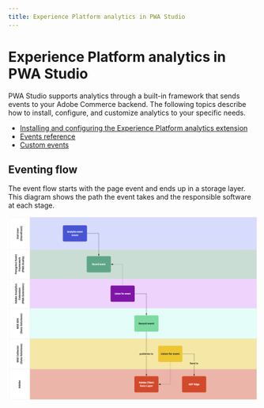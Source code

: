 ```yaml
---
title: Experience Platform analytics in PWA Studio
---
```


# Experience Platform analytics in PWA Studio

PWA Studio supports analytics through a built-in framework that sends events to your Adobe Commerce backend.
The following topics describe how to install, configure, and customize analytics to your specific needs.

- [Installing and configuring the Experience Platform analytics extension](installation-and-configuration/index.md)
- [Events reference](event-reference/index.md)
- [Custom events](custom-events/index.md)

## Eventing flow

The event flow starts with the page event and ends up in a storage layer. This diagram shows the path the event takes and the responsible software at each stage.

![Eventing workflow](images/analytics-flow.png)
